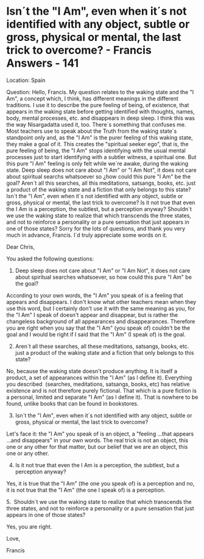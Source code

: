 # Isn´t the "I Am", even when it´s not identified with any object, subtle or gross, physical or mental, the last trick to overcome? - Francis Answers - 141

Location: Spain&nbsp;

Question: Hello, Francis. My question relates to the waking state and the "I Am", a concept which, I think, has different meanings in the different traditions. I use it to describe the pure feeling of being, of existence, that appears in the waking state before getting identified with thoughts, names, body, mental processes, etc. and disappears in deep sleep. I think this was the way Nisargadatta used it, too. There&acute;s something that confuses me. Most teachers use to speak about the Truth from the waking state&acute;s standpoint only and, as the "I Am" is the purer feeling of this waking state, they make a goal of it. This creates the "spiritual seeker ego", that is, the pure feeling of being, the "I Am" stops identifying with the usual mental processes just to start identifying with a subtler witness, a spiritual one. But this pure "I Am" feeling is only felt while we&acute;re awake, during the waking state. Deep sleep does not care about "I Am" or "I Am Not", it does not care about spiritual searchs whatsoever so &iquest;how could this pure "I Am" be the goal? Aren&acute;t all this searches, all this meditations, satsangs, books, etc. just a product of the waking state and a fiction that only belongs to this state? Isn&acute;t the "I Am", even when it&acute;s not identified with any object, subtle or gross, physical or mental, the last trick to overcome? Is it not true that even the I Am is a perception, the subtlest, but a perception anyway? Shouldn&acute;t we use the waking state to realize that which transcends the three states, and not to reinforce a personality or a pure sensation that just appears in one of those states? Sorry for the lots of questions, and thank you very much in advance, Francis. I&acute;d truly appreciate some words on it.

Dear Chris,

You asked the following questions:

1. Deep sleep does not care about "I Am" or "I Am Not", it does not care about spiritual searches whatsoever, so how could this pure "I Am" be the goal?

According to your own words, the "I Am" you speak of is a feeling that appears and disappears. I don't know what other teachers mean when they use this word, but I certainly don't use it with the same meaning as you, for the "I Am" I speak of doesn't appear and disappear, but is rather the changeless background of all appearances and disappearances. Therefore you are right when you say that the "I Am" (you speak of) couldn't be the goal and I would be right if I said that the "I Am" (I speak of) is the goal.

2. Aren&acute;t all these searches, all these meditations, satsangs, books, etc. just a product of the waking state and a fiction that only belongs to this state?&nbsp;

No, because the waking state doesn't produce anything. It is itself a product, a set of appearances within the "I Am" (as I define it). Everything you described&nbsp; (searches, meditations, satsangs, books, etc) has relative existence and is not therefore purely fictional. That which is a pure fiction is a personal, limited and separate "I Am" (as I define it). That is nowhere to be found, unlike books that can be found in bookstores.

3. Isn&acute;t the "I Am", even when it&acute;s not identified with any object, subtle or gross, physical or mental, the last trick to overcome?&nbsp;

Let's face it: the "I Am" you speak of is an object, a "feeling &hellip;that appears &hellip;and disappears" in your own words. The real trick is not an object, this one or any other for that matter, but our belief that we are an object, this one or any other.

4. Is it not true that even the I Am is a perception, the subtlest, but a perception anyway?

Yes, it is true that the "I Am" (the one you speak of) is a perception and no, it is not true that the "I Am" (the one I speak of) is a perception.

5.&nbsp; Shouldn&acute;t we use the waking state to realize that which transcends the three states, and not to reinforce a personality or a pure sensation that just appears in one of those states?

Yes, you are right.

Love,

Francis

